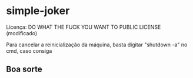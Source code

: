 # simple-joker
Licença: DO WHAT THE FUCK YOU WANT TO PUBLIC LICENSE (modificado)

Para cancelar a reinicialização da máquina, basta digitar "shutdown -a" no cmd, caso consiga
## Boa sorte

